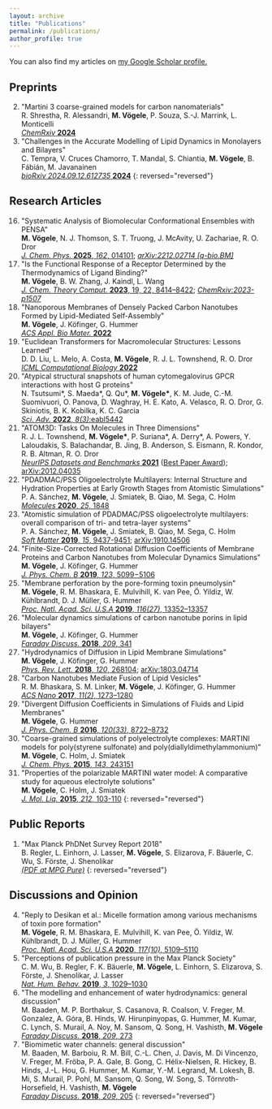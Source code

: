 ```yaml
---
layout: archive
title: "Publications"
permalink: /publications/
author_profile: true
---
```


You can also find my articles on <u><a href="https://scholar.google.com/citations?user=qAVlKX0AAAAJ">my Google Scholar profile</a>.</u>

<!---
This is a comment
--->
## Preprints
2. &quot;Martini 3 coarse-grained models for carbon nanomaterials&quot;<br />R. Shrestha, R. Alessandri, **M. Vögele**, P. Souza, S.-J. Marrink, L. Monticelli<br /><a href="https://doi.org/10.26434/chemrxiv-2024-6s1wj"><i>ChemRxiv</i> <b>2024</b></a>
1. &quot;Challenges in the Accurate Modelling of Lipid Dynamics in Monolayers and Bilayers&quot;<br />C. Tempra, V. Cruces Chamorro, T. Mandal, S. Chiantia, **M. Vögele**, B. Fábián, M. Javanainen<br /><a href="https://www.biorxiv.org/content/10.1101/2024.09.12.612735"><i>bioRxiv 2024.09.12.612735</i> <b>2024</b></a>
{: reversed="reversed"}


## Research Articles 
16. &quot;Systematic Analysis of Biomolecular Conformational Ensembles with PENSA&quot;<br /> **M. Vögele**, N. J. Thomson, S. T. Truong, J. McAvity, U. Zachariae, R. O. Dror<br /><a href="https://doi.org/10.1063/5.0235544"><i>J. Chem. Phys.</i> <b>2025</b>, <i>162</i>, 014101</a>; <a href="https://arxiv.org/abs/2212.02714"><i>arXiv:2212.02714 [q-bio.BM]</i></a>
15. &quot;Is the Functional Response of a Receptor Determined by the Thermodynamics of Ligand Binding?&quot;<br />**M. Vögele**, B. W. Zhang, J. Kaindl, L. Wang <br /><a href="https://doi.org/10.1021/acs.jctc.3c00899"><i>J. Chem. Theory Comput.</i> <b>2023</b>, 19, 22, 8414–8422</a>; <a href="https://chemrxiv.org/engage/chemrxiv/article-details/65136d470065940912f124c8"><i>ChemRxiv:2023-p1507</i></a>
14. &quot;Nanoporous Membranes of Densely Packed Carbon Nanotubes Formed by Lipid-Mediated Self-Assembly&quot;<br />**M. Vögele**, J. Köfinger, G. Hummer <br /><a href="https://doi.org/10.1021/acsabm.2c00585"><i>ACS Appl. Bio Mater.</i> <b>2022</b></a>
13. &quot;Euclidean Transformers for Macromolecular Structures: Lessons Learned&quot;<br />D. D. Liu, L. Melo, A. Costa, **M. Vögele**, R. J. L. Townshend, R. O. Dror <br /><a href="https://icml-compbio.github.io/2022/papers/WCBICML2022_paper_63.pdf"><i>ICML Computational Biology</i> <b>2022</b></a>
12. &quot;Atypical structural snapshots of human cytomegalovirus GPCR interactions with host G proteins&quot;<br />N. Tsutsumi\*, S. Maeda\*, Q. Qu\*, **M. Vögele\***, K. M. Jude, C.-M. Suomivuori, O. Panova, D. Waghray, H. E. Kato, A. Velasco, R. O. Dror, G. Skiniotis, B. K. Kobilka, K. C. Garcia <br /><a href="https://www.science.org/doi/10.1126/sciadv.abl5442"><i>Sci. Adv.</i> <b>2022</b>, <i>8(3)</i>:eabl5442</a>
11. &quot;ATOM3D: Tasks On Molecules in Three Dimensions&quot;<br />R. J. L. Townshend, **M. Vögele\***, P. Suriana\*, A. Derry\*, A. Powers, Y. Laloudakis, S. Balachandar, B. Jing, B. Anderson, S. Eismann, R. Kondor, R. B. Altman, R. O. Dror <br /><a href="https://datasets-benchmarks-proceedings.neurips.cc/paper/2021/hash/c45147dee729311ef5b5c3003946c48f-Abstract-round1.html"><i>NeurIPS Datasets and Benchmarks</i> <b>2021</b></a> (<a href="https://blog.neurips.cc/2021/11/30/announcing-the-neurips-2021-award-recipients/">Best Paper Award</a>); <a href="https://arxiv.org/abs/2012.04035">arXiv:2012.04035</a>
10. &quot;PDADMAC/PSS Oligoelectrolyte Multilayers: Internal Structure and Hydration Properties at Early Growth Stages from Atomistic Simulations&quot;<br />P. A. Sánchez, **M. Vögele**, J. Smiatek, B. Qiao, M. Sega, C. Holm <br /><a href="https://www.mdpi.com/1420-3049/25/8/1848"><i>Molecules</i> <b>2020</b>, <i>25</i>, 1848</a>
9. &quot;Atomistic simulation of PDADMAC/PSS oligoelectrolyte multilayers: overall comparison of tri- and tetra-layer systems&quot;<br />P. A. Sánchez, **M. Vögele**, J. Smiatek, B. Qiao, M. Sega, C. Holm <br /><a href="https://pubs.rsc.org/no/content/articlelanding/2019/sm/c9sm02010a"><i>Soft Matter</i> <b>2019</b>, <i>15</i>, 9437-9451</a>; <a href="https://arxiv.org/abs/1910.14506">arXiv:1910.14506</a>
8. &quot;Finite-Size-Corrected Rotational Diffusion Coefficients of Membrane Proteins and Carbon Nanotubes from Molecular Dynamics Simulations&quot;<br />**M. Vögele**, J. Köfinger, G. Hummer  <br /><a href="https://pubs.acs.org/doi/10.1021/acs.jpcb.9b01656"><i>J. Phys. Chem. B</i> <b>2019</b>, <i>123</i>, 5099−5106</a>
7. &quot;Membrane perforation by the pore-forming toxin pneumolysin&quot;<br />**M. Vögele**, R. M. Bhaskara, E. Mulvihill, K. van Pee, Ö. Yildiz, W. Kühlbrandt, D. J. Müller, G. Hummer <br /><a href="https://www.pnas.org/content/116/27/13352"><i>Proc. Natl. Acad. Sci. U.S.A</i> <b>2019</b>, <i>116(27)</i>, 13352–13357</a>
6. &quot;Molecular dynamics simulations of carbon nanotube porins in lipid bilayers&quot;<br />**M. Vögele**, J. Köfinger, G. Hummer  <br /><a href="https://pubs.rsc.org/en/content/articlelanding/2018/fd/c8fd00011e"><i>Faraday Discuss.</i> <b>2018</b>, <i>209</i>, 341</a>
5. &quot;Hydrodynamics of Diffusion in Lipid Membrane Simulations&quot;<br />**M. Vögele**, J. Köfinger, G. Hummer  <br /><a href="https://journals.aps.org/prl/abstract/10.1103/PhysRevLett.120.268104"><i>Phys. Rev. Lett.</i> <b>2018</b>, <i>120</i>, 268104</a>; <a href="https://arxiv.org/abs/1803.04714">arXiv:1803.04714</a>
4. &quot;Carbon Nanotubes Mediate Fusion of Lipid Vesicles&quot;<br />R. M. Bhaskara, S. M. Linker, **M. Vögele**, J. Köfinger, G. Hummer <br /><a href="https://pubs.acs.org/doi/10.1021/acsnano.6b05434"><i>ACS Nano</i> <b>2017</b>, <i>11(2)</i>, 1273–1280</a>
3. &quot;Divergent Diffusion Coefficients in Simulations of Fluids and Lipid Membranes&quot;<br />**M. Vögele**, G. Hummer <br /><a href="https://pubs.acs.org/doi/abs/10.1021/acs.jpcb.6b05102"><i>J. Phys. Chem. B</i> <b>2016</b>, <i>120(33)</i>, 8722–8732</a>
2. &quot;Coarse-grained simulations of polyelectrolyte complexes: MARTINI models for poly(styrene sulfonate) and poly(diallyldimethylammonium)&quot;<br />**M. Vögele**, C. Holm, J. Smiatek <br /><a href="https://aip.scitation.org/doi/abs/10.1063/1.4937805"><i>J. Chem. Phys.</i> <b>2015</b>, <i>143</i>, 243151</a>
1. &quot;Properties of the polarizable MARTINI water model: A comparative study for aqueous electrolyte solutions&quot;<br />**M. Vögele**, C. Holm, J. Smiatek <br /><a href="https://www.sciencedirect.com/science/article/abs/pii/S0167732215304657"><i>J. Mol. Liq.</i> <b>2015</b>, <i>212</i>, 103-110</a>
{: reversed="reversed"}


## Public Reports

1. &quot;Max Planck PhDNet Survey Report 2018&quot;<br />B. Regler, L. Einhorn, J. Lasser, **M. Vögele**, S. Elizarova, F. Bäuerle, C. Wu, S. Förste, J. Shenolikar <br /><a href="https://pure.mpg.de/rest/items/item_3052826/component/file_3081531/content"><i>(PDF at MPG Pure)</i></a>
{: reversed="reversed"}


## Discussions and Opinion
4. &quot;Reply to Desikan et al.: Micelle formation among various mechanisms of toxin pore formation&quot;<br />**M. Vögele**, R. M. Bhaskara, E. Mulvihill, K. van Pee, Ö. Yildiz, W. Kühlbrandt, D. J. Müller, G. Hummer <br /><a href="https://www.pnas.org/content/117/10/5109"><i>Proc. Natl. Acad. Sci. U.S.A</i> <b>2020</b>, <i>117(10)</i>, 5109–5110</a>
3. &quot;Perceptions of publication pressure in the Max Planck Society&quot;<br />C. M. Wu, B. Regler, F. K. Bäuerle, **M. Vögele**, L. Einhorn, S. Elizarova, S. Förste, J. Shenolikar, J. Lasser <br /><a href="https://www.nature.com/articles/s41562-019-0728-x"><i>Nat. Hum. Behav.</i> <b>2019</b>, <i>3</i>, 1029–1030</a>
2. &quot;The modelling and enhancement of water hydrodynamics: general discussion&quot;<br />M. Baaden, M. P. Borthakur, S. Casanova, R. Coalson, V. Freger, M. Gonzalez, A. Góra, B. Hinds, W. Hirunpinyopas, G. Hummer, M. Kumar, C. Lynch, S. Murail, A. Noy, M. Sansom, Q. Song, H. Vashisth, **M. Vögele**  <br /><a href="https://pubs.rsc.org/ko/content/articlelanding/2018/fd/c8fd90021c"><i>Faraday Discuss.</i> <b>2018</b>, <i>209</i>, 273</a>
1. &quot;Biomimetic water channels: general discussion&quot;<br />M. Baaden, M. Barboiu, R. M. Bill, C.-L. Chen, J. Davis, M. Di Vincenzo, V. Freger, M. Fröba, P. A. Gale, B. Gong, C. Hélix-Nielsen, R. Hickey, B. Hinds, J.-L. Hou, G. Hummer, M. Kumar, Y.-M. Legrand, M. Lokesh, B. Mi, S. Murail, P. Pohl, M. Sansom, Q. Song, W. Song, S. Törnroth-Horsefield, H. Vashisth, **M. Vögele**  <br /><a href="https://pubs.rsc.org/en/content/articlelanding/fd/2018/c8fd90020e"><i>Faraday Discuss.</i> <b>2018</b>, <i>209</i>, 205</a>
{: reversed="reversed"}

<!---
## Conference Talks
1. Correction of Finite-Size Effects on Diffusion in Lipid Membrane Simulations. (contributed talk), Third Infinity, Göttingen (October 2017)
{: reversed="reversed"}
--->
